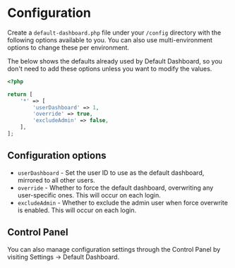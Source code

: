 # Configuration
Create a `default-dashboard.php` file under your `/config` directory with the following options available to you. You can also use multi-environment options to change these per environment.

The below shows the defaults already used by Default Dashboard, so you don't need to add these options unless you want to modify the values.

```php
<?php

return [
    '*' => [
        'userDashboard' => 1,
        'override' => true,
        'excludeAdmin' => false,
    ],
];
```

## Configuration options
- `userDashboard` - Set the user ID to use as the default dashboard, mirrored to all other users.
- `override` - Whether to force the default dashboard, overwriting any user-specific ones. This will occur on each login.
- `excludeAdmin` - Whether to exclude the admin user when force overwrite is enabled. This will occur on each login.

## Control Panel
You can also manage configuration settings through the Control Panel by visiting Settings → Default Dashboard.
